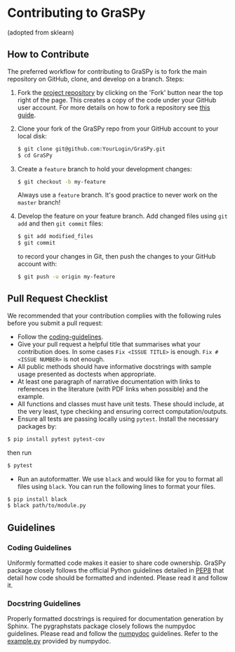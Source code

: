 # Contributing to GraSPy
(adopted from sklearn)

## How to Contribute
The preferred workflow for contributing to GraSPy is to fork the main repository on GitHub, clone, and develop on a branch. Steps:
1. Fork the [project repository](https://github.com/neurodata/GraSPy)
   by clicking on the 'Fork' button near the top right of the page. This creates
   a copy of the code under your GitHub user account. For more details on
   how to fork a repository see [this guide](https://help.github.com/articles/fork-a-repo/).

2. Clone your fork of the GraSPy repo from your GitHub account to your local disk:

   ```bash
   $ git clone git@github.com:YourLogin/GraSPy.git
   $ cd GraSPy
   ```

3. Create a ``feature`` branch to hold your development changes:

   ```bash
   $ git checkout -b my-feature
   ```

   Always use a ``feature`` branch. It's good practice to never work on the ``master`` branch!

4. Develop the feature on your feature branch. Add changed files using ``git add`` and then ``git commit`` files:

   ```bash
   $ git add modified_files
   $ git commit
   ```

   to record your changes in Git, then push the changes to your GitHub account with:

   ```bash
   $ git push -u origin my-feature
   ```

## Pull Request Checklist
We recommended that your contribution complies with the following rules before you submit a pull request:
-  Follow the
   [coding-guidelines](#guidelines).
-  Give your pull request a helpful title that summarises what your
   contribution does. In some cases `Fix <ISSUE TITLE>` is enough.
   `Fix #<ISSUE NUMBER>` is not enough.
-  All public methods should have informative docstrings with sample
   usage presented as doctests when appropriate.
-  At least one paragraph of narrative documentation with links to
   references in the literature (with PDF links when possible) and
   the example.
-  All functions and classes must have unit tests. These should include, at the very least, type checking and ensuring correct computation/outputs.
-  Ensure all tests are passing locally using `pytest`. Install the necessary packages by:

  ```bash
  $ pip install pytest pytest-cov
  ```

  then run

  ```bash
  $ pytest
  ```

-  Run an autoformatter. We use `black` and would like for you to format all files using `black`. You can run the following lines to format your files.
  ```bash
  $ pip install black
  $ black path/to/module.py
  ```

## Guidelines
### Coding Guidelines
Uniformly formatted code makes it easier to share code ownership. GraSPy package closely follows the official Python guidelines detailed in [PEP8](https://www.python.org/dev/peps/pep-0008/) that detail how code should be formatted and indented. Please read it and follow it.

### Docstring Guidelines
Properly formatted docstrings is required for documentation generation by Sphinx. The pygraphstats package closely follows the numpydoc guidelines. Please read and follow the [numpydoc](https://numpydoc.readthedocs.io/en/latest/format.html#overview) guidelines. Refer to the [example.py](https://numpydoc.readthedocs.io/en/latest/example.html#example) provided by numpydoc.
